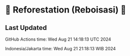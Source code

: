 
# 🌳 Reforestation (Reboisasi) 🌲

## Last Updated

GitHub Actions time: Wed Aug 21 14:18:13 UTC 2024

Indonesia/Jakarta time: Wed Aug 21 21:18:13 WIB 2024
